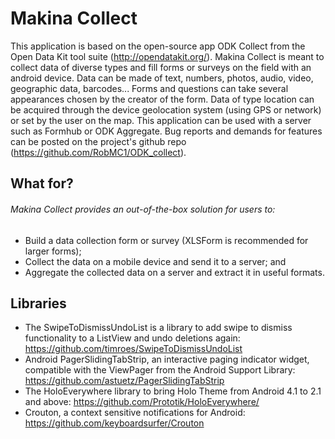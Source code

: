 Makina Collect
=========

This application is based on the open-source app ODK Collect from the Open Data Kit tool suite (http://opendatakit.org/).
Makina Collect is meant to collect data of diverse types and fill forms or surveys on the field with an android device.
Data can be made of text, numbers, photos, audio, video, geographic data, barcodes...
Forms and questions can take several appearances chosen by the creator of the form.
Data of type location can be acquired through the device geolocation system (using GPS or network) or set by the user on the map.
This application can be used with a server such as Formhub or ODK Aggregate.
Bug reports and demands for features can be posted on the project's github repo (https://github.com/RobMC1/ODK_collect).

What for?
------------

###### Makina Collect provides an out-of-the-box solution for users to:

* Build a data collection form or survey (XLSForm is recommended for larger forms);
* Collect the data on a mobile device and send it to a server; and
* Aggregate the collected data on a server and extract it in useful formats.

Libraries
------------
* The SwipeToDismissUndoList is a library to add swipe to dismiss functionality to a ListView and undo deletions again: https://github.com/timroes/SwipeToDismissUndoList
* Android PagerSlidingTabStrip, an interactive paging indicator widget, compatible with the ViewPager from the Android Support Library: https://github.com/astuetz/PagerSlidingTabStrip 
* The HoloEverywhere library to bring Holo Theme from Android 4.1 to 2.1 and above: https://github.com/Prototik/HoloEverywhere/
* Crouton, a context sensitive notifications for Android: https://github.com/keyboardsurfer/Crouton
